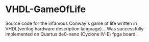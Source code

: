 # VHDL-GameOfLife
Source code for the infamous Conway's game of life written in VHDL(verilog hardware description language)...
  Was successfully implemented on Quartus de0-nano (Cyclone IV-E) fpga board.

